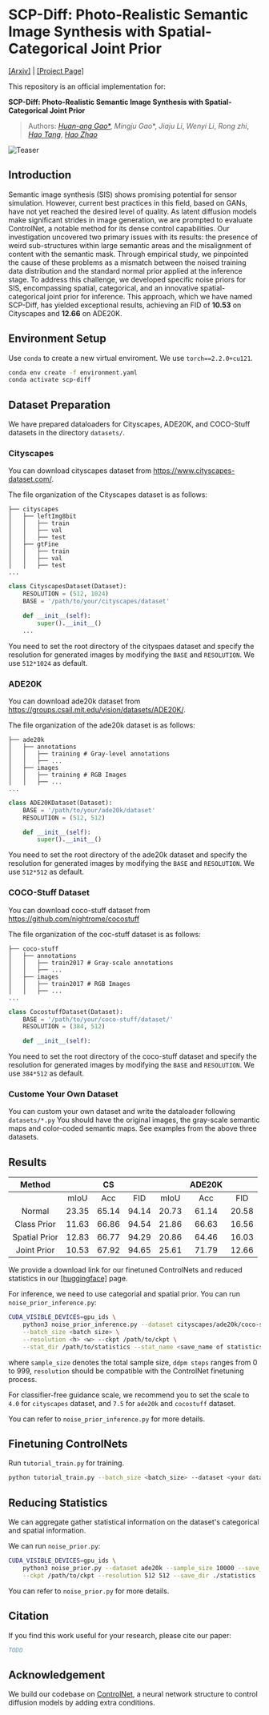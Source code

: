 # SCP-Diff: Photo-Realistic Semantic Image Synthesis with Spatial-Categorical Joint Prior

[[Arxiv]](TODO) | [[Project Page]](https://air-discover.github.io/SCP-Diff/)

This repository is an official implementation for:

**SCP-Diff: Photo-Realistic Semantic Image Synthesis with Spatial-Categorical Joint Prior**

> Authors:  [_Huan-ang Gao_*](https://c7w.tech/about/), _Mingju Gao_*, _Jiaju Li_, _Wenyi Li_, _Rong zhi_, [_Hao Tang_](https://ha0tang.github.io/), [_Hao Zhao_](https://sites.google.com/view/fromandto)

![Teaser](images/Teaser_cs.jpg)

## Introduction
Semantic image synthesis (SIS) shows promising potential for sensor simulation. However, current best practices in this field, based on GANs, have not yet reached the desired level of quality. As latent diffusion models make significant strides in image generation, we are prompted to evaluate ControlNet, a notable method for its dense control capabilities. Our investigation uncovered two primary issues with its results: the presence of weird sub-structures within large semantic areas and the misalignment of content with the semantic mask. Through empirical study, we pinpointed the cause of these problems as a mismatch between the noised training data distribution and the standard normal prior applied at the inference stage. To address this challenge, we developed specific noise priors for SIS, encompassing spatial, categorical, and an innovative spatial-categorical joint prior for inference. This approach, which we have named SCP-Diff, has yielded exceptional results, achieving an FID of **10.53** on Cityscapes and **12.66** on ADE20K.

## Environment Setup
Use `conda` to create a new virtual enviroment. We use `torch==2.2.0+cu121`.
```bash
conda env create -f environment.yaml
conda activate scp-diff
```

## Dataset Preparation
We have prepared dataloaders for Cityscapes, ADE20K, and COCO-Stuff datasets in the directory `datasets/`.

### Cityscapes
You can download cityscapes dataset from https://www.cityscapes-dataset.com/.

The file organization of the Cityscapes dataset is as follows:
```
├── cityscapes
│   ├── leftImg8bit
│   │   ├── train
│   │   ├── val
│   │   ├── test
│   ├── gtFine
│   │   ├── train
│   │   ├── val
│   │   ├── test
...
```  

```python
class CityscapesDataset(Dataset):
    RESOLUTION = (512, 1024)
    BASE = '/path/to/your/cityscapes/dataset'

    def __init__(self):
        super().__init__()
    ...
```
You need to set the root directory of the cityspaes dataset and specify the resolution for generated images by modifying the `BASE` and `RESOLUTION`. We use `512*1024` as default.

### ADE20K
You can download ade20k dataset from https://groups.csail.mit.edu/vision/datasets/ADE20K/.

The file organization of the ade20k dataset is as follows:
```
├── ade20k
│   ├── annotations
│   │   ├── training # Gray-level annotations
│   │   ├── ...
│   ├── images
│   │   ├── training # RGB Images
│   │   ├── ...
...
```  
```python
class ADE20KDataset(Dataset):
    BASE = '/path/to/your/ade20k/dataset'
    RESOLUTION = (512, 512) 

    def __init__(self):
        super().__init__()
```

You need to set the root directory of the ade20k dataset and specify the resolution for generated images by modifying the `BASE` and `RESOLUTION`. We use `512*512` as default.

### COCO-Stuff Dataset
You can download coco-stuff dataset from https://github.com/nightrome/cocostuff

The file organization of the coc-stuff dataset is as follows:
```
├── coco-stuff
│   ├── annotations
│   │   ├── train2017 # Gray-scale annotations
│   │   ├── ...
│   ├── images
│   │   ├── train2017 # RGB Images
│   │   ├── ...
...
```  

```Python
class CocostuffDataset(Dataset):
    BASE = '/path/to/your/coco-stuff/dataset/'
    RESOLUTION = (384, 512) 

    def __init__(self):
```

You need to set the root directory of the coco-stuff dataset and specify the resolution for generated images by modifying the `BASE` and `RESOLUTION`. We use `384*512` as default.

### Custome Your Own Dataset
You can custom your own dataset and write the dataloader following `datasets/*.py` You should have the original images, the gray-scale semantic maps and color-coded semantic maps. See examples from the above three datasets.

## Results

|Method| |CS| | |ADE20K| |
|:----:|:----:|:----:|:----:|:----:|:----:|:----:|
| |mIoU|Acc|FID|mIoU|Acc|FID|
|Normal|23.35|65.14|94.14|20.73|61.14|20.58|
|Class Prior|11.63|66.86|94.54|21.86|66.63|16.56|
|Spatial Prior|12.83|66.77|94.29|20.86|64.46|16.03|
|Joint Prior|10.53|67.92|94.65|25.61|71.79|12.66|

We provide a download link for our finetuned ControlNets and reduced statistics in our [[huggingface]](https://huggingface.co/c7w/SCP-Diff/tree/main) page.

For inference, we need to use categorial and spatial prior. You can run `noise_prior_inference.py`:
```bash
CUDA_VISIBLE_DEVICES=gpu_ids \
    python3 noise_prior_inference.py --dataset cityscapes/ade20k/coco-stuff --sample_size <inference samples> --diffusion_steps <ddpm steps> --seed 4 --save_dir /path/to/save/infer/results \
    --batch_size <batch size> \
    --resolution <h> <w> --ckpt /path/to/ckpt \
    --stat_dir /path/to/statistics --stat_name <save_name of statistics> --scale <guidance scale>
```
where `sample_size` denotes the total sample size, `ddpm steps` ranges from 0 to 999, `resolution` should be compatible with the ControlNet finetuning process.

For classifier-free guidance scale, we recommend you to set the scale to `4.0` for `cityscapes` dataset, and `7.5` for `ade20k` and `cocostuff` dataset.

You can refer to `noise_prior_inference.py` for more details.


## Finetuning ControlNets
Run `tutorial_train.py` for training.
```bash
python tutorial_train.py --batch_size <batch_size> --dataset <your dataset> --default_root_dir <log_root_dir> --gpus gpu_ids --resume_path <resume file path>
```

## Reducing Statistics
We can aggregate gather statistical information on the dataset's categorical and spatial information.

We can run `noise_prior.py`:
```bash
CUDA_VISIBLE_DEVICES=gpu_ids \
    python3 noise_prior.py --dataset ade20k --sample_size 10000 --save_name ade20k_10000 \
    --ckpt /path/to/ckpt --resolution 512 512 --save_dir ./statistics
```

You can refer to `noise_prior.py` for more details.

## Citation
If you find this work useful for your research, please cite our paper:
```bibtex
TODO
```

## Acknowledgement
We build our codebase on [ControlNet](https://github.com/lllyasviel/ControlNet), a neural network structure to control diffusion models by adding extra conditions.
